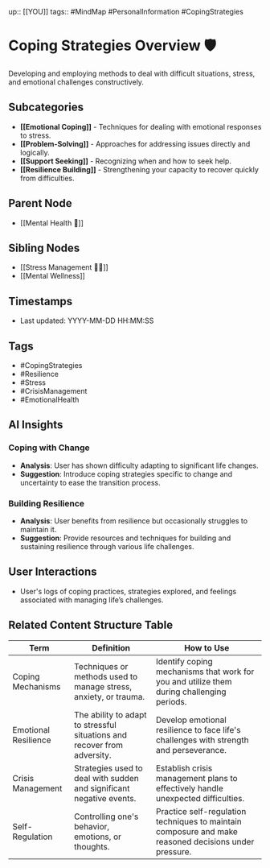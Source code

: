 
up:: [[YOU]]
tags:: #MindMap #PersonalInformation #CopingStrategies

# Coping Strategies Overview 🛡️

Developing and employing methods to deal with difficult situations, stress, and emotional challenges constructively.

## Subcategories
- **[[Emotional Coping]]** - Techniques for dealing with emotional responses to stress.
- **[[Problem-Solving]]** - Approaches for addressing issues directly and logically.
- **[[Support Seeking]]** - Recognizing when and how to seek help.
- **[[Resilience Building]]** - Strengthening your capacity to recover quickly from difficulties.

## Parent Node
- [[Mental Health 🧠]]

## Sibling Nodes
- [[Stress Management 💆‍♂️]]
- [[Mental Wellness]]

## Timestamps
- Last updated: YYYY-MM-DD HH:MM:SS

## Tags
- #CopingStrategies
- #Resilience
- #Stress
- #CrisisManagement
- #EmotionalHealth

## AI Insights
### Coping with Change
- **Analysis**: User has shown difficulty adapting to significant life changes.
- **Suggestion**: Introduce coping strategies specific to change and uncertainty to ease the transition process.

### Building Resilience
- **Analysis**: User benefits from resilience but occasionally struggles to maintain it.
- **Suggestion**: Provide resources and techniques for building and sustaining resilience through various life challenges.

## User Interactions
- User's logs of coping practices, strategies explored, and feelings associated with managing life’s challenges.


## Related Content Structure Table
| Term                  | Definition                                                          | How to Use |
|-----------------------|---------------------------------------------------------------------|-------------|
| Coping Mechanisms     | Techniques or methods used to manage stress, anxiety, or trauma.    | Identify coping mechanisms that work for you and utilize them during challenging periods. |
| Emotional Resilience  | The ability to adapt to stressful situations and recover from adversity. | Develop emotional resilience to face life's challenges with strength and perseverance. |
| Crisis Management     | Strategies used to deal with sudden and significant negative events. | Establish crisis management plans to effectively handle unexpected difficulties. |
| Self-Regulation       | Controlling one's behavior, emotions, or thoughts.                  | Practice self-regulation techniques to maintain composure and make reasoned decisions under pressure. |

